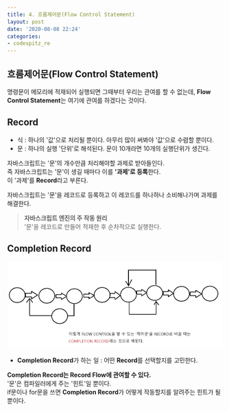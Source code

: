 ```yaml
---
title: 4. 흐름제어문(Flow Control Statement)
layout: post
date: '2020-08-08 22:24'
categories:
- codespitz_re
---
```


## 흐름제어문(Flow Control Statement)

명령문이 메모리에 적재되어 실행되면 그때부터 우리는 관여를 할 수 없는데, 
**Flow Control Statement**는 여기에 관여를 하겠다는 것이다.

## Record

* 식 : 하나의 '값'으로 처리될 뿐이다. 아무리 많이 써봐야 '값'으로 수렴할 뿐이다.
* 문 : 하나의 실행 '단위'로 해석된다. 문이 10개라면 10개의 실행단위가 생긴다.

자바스크립트는 '문'의 개수만큼 처리해야할 과제로 받아들인다.  
즉 자바스크립트는 '문'이 생길 때마다 이를 **'과제'로 등록**한다.  
이 '과제'를 **Record**라고 부른다.  

자바스크립트는 '문'을 레코드로 등록하고 이 레코드를 하나하나 소비해나가며 과제를 해결한다.  

>**자바스크립트 엔진의 주 작동 원리**  
>'문'을 레코드로 만들어 적재한 후 순차적으로 실행한다.

## Completion Record

![](/static/img/codespitz/image74.jpg)

* **Completion Record**가 하는 일 : 어떤 **Record**를 선택할지를 고민한다.

**Completion Record는 Record Flow에 관여할 수 있다.**  
'문'은 컴파일러에게 주는 '힌트'일 뿐이다.  
if문이나 for문을 쓰면 **Completion Record**가 어떻게 작동할지를 알려주는 힌트가 될 뿐이다.